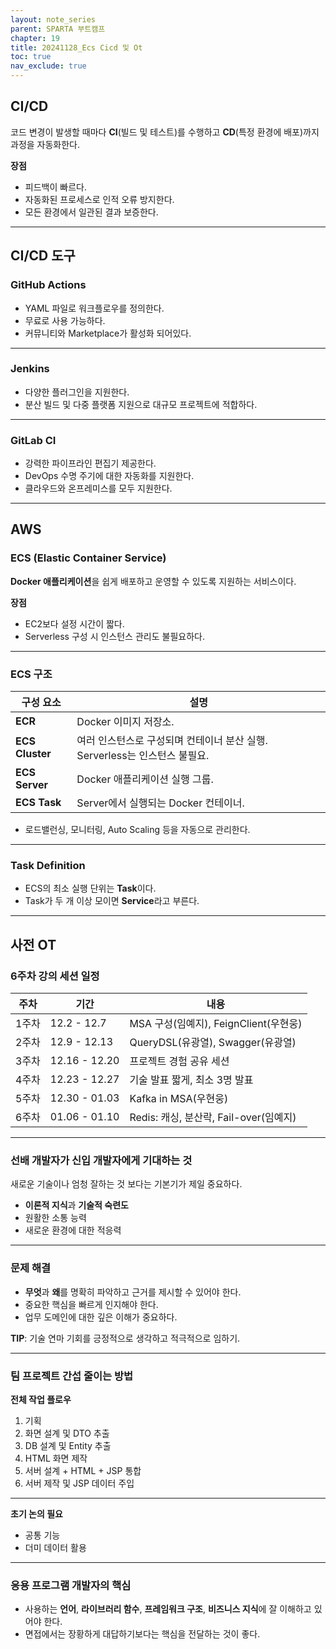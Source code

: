 ```yaml
---
layout: note_series
parent: SPARTA 부트캠프
chapter: 19
title: 20241128_Ecs Cicd 및 Ot
toc: true
nav_exclude: true
---
```


## CI/CD
코드 변경이 발생할 때마다 **CI**(빌드 및 테스트)를 수행하고 **CD**(특정 환경에 배포)까지 과정을 자동화한다.

**장점**  
- 피드백이 빠르다.
- 자동화된 프로세스로 인적 오류 방지한다.
- 모든 환경에서 일관된 결과 보증한다.

---

## CI/CD 도구
### GitHub Actions
- YAML 파일로 워크플로우를 정의한다.
- 무료로 사용 가능하다.
- 커뮤니티와 Marketplace가 활성화 되어있다.

---

### Jenkins
- 다양한 플러그인을 지원한다.
- 분산 빌드 및 다중 플랫폼 지원으로 대규모 프로젝트에 적합하다.

---

### GitLab CI
- 강력한 파이프라인 편집기 제공한다.
- DevOps 수명 주기에 대한 자동화를 지원한다.
- 클라우드와 온프레미스를 모두 지원한다.

---

## AWS
### ECS (Elastic Container Service)
**Docker 애플리케이션**을 쉽게 배포하고 운영할 수 있도록 지원하는 서비스이다.

**장점**
- EC2보다 설정 시간이 짧다.
- Serverless 구성 시 인스턴스 관리도 불필요하다.

---

### ECS 구조

| 구성 요소       | 설명                                                                 |
|----------------|----------------------------------------------------------------------|
| **ECR**       | Docker 이미지 저장소.                                                |
| **ECS Cluster** | 여러 인스턴스로 구성되며 컨테이너 분산 실행. Serverless는 인스턴스 불필요. |
| **ECS Server**  | Docker 애플리케이션 실행 그룹.                                      |
| **ECS Task**    | Server에서 실행되는 Docker 컨테이너.                                |

- 로드밸런싱, 모니터링, Auto Scaling 등을 자동으로 관리한다.

---

### Task Definition
- ECS의 최소 실행 단위는 **Task**이다.
- Task가 두 개 이상 모이면 **Service**라고 부른다.

---

## 사전 OT

### 6주차 강의 세션 일정

| **주차**     | **기간**     | **내용**                                                            |
|--------------|--------------|---------------------------------------------------------------------|
| 1주차        | 12.2 - 12.7 | MSA 구성(임예지), FeignClient(우현웅)                               |
| 2주차        | 12.9 - 12.13 | QueryDSL(유광열), Swagger(유광열)                                  |
| 3주차        | 12.16 - 12.20 | 프로젝트 경험 공유 세션                                            |
| 4주차        | 12.23 - 12.27 | 기술 발표 짧게, 최소 3명 발표                                |
| 5주차        | 12.30 - 01.03 | Kafka in MSA(우현웅)                                               |
| 6주차        | 01.06 - 01.10 | Redis: 캐싱, 분산락, Fail-over(임예지)                            |

---

### 선배 개발자가 신입 개발자에게 기대하는 것

새로운 기술이나 엄청 잘하는 것 보다는 기본기가 제일 중요하다.

- **이론적 지식**과 **기술적 숙련도**
- 원활한 소통 능력
- 새로운 환경에 대한 적응력

---

### 문제 해결
- **무엇**과 **왜**를 명확히 파악하고 근거를 제시할 수 있어야 한다.
- 중요한 핵심을 빠르게 인지해야 한다.
- 업무 도메인에 대한 깊은 이해가 중요하다.

**TIP**: 기술 연마 기회를 긍정적으로 생각하고 적극적으로 임하기.

---

### 팀 프로젝트 간섭 줄이는 방법

**전체 작업 플로우**
1. 기획
2. 화면 설계 및 DTO 추출
3. DB 설계 및 Entity 추출
4. HTML 화면 제작
5. 서버 설계 + HTML + JSP 통합
6. 서버 제작 및 JSP 데이터 주입

---

**초기 논의 필요**
- 공통 기능
- 더미 데이터 활용

---

### 응용 프로그램 개발자의 핵심

- 사용하는 **언어**, **라이브러리 함수**, **프레임워크 구조**, **비즈니스 지식**에 잘 이해하고 있어야 한다.
- 면접에서는 장황하게 대답하기보다는 핵심을 전달하는 것이 좋다.
